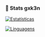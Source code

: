 ### 👑 Stats gxk3n

[![Estatísticas](https://github-readme-stats.vercel.app/api?username=gxk3n&show_icons=true&theme=radical&card_width=500)](https://github.com/anuraghazra/github-readme-stats)

[![Linguagens](https://github-readme-stats-gxk3n.vercel.app/api/top-langs/?username=gxk3n&layout=normal&theme=radical&card_width=500&cache_seconds=1)](https://github.com/anuraghazra/github-readme-stats)


